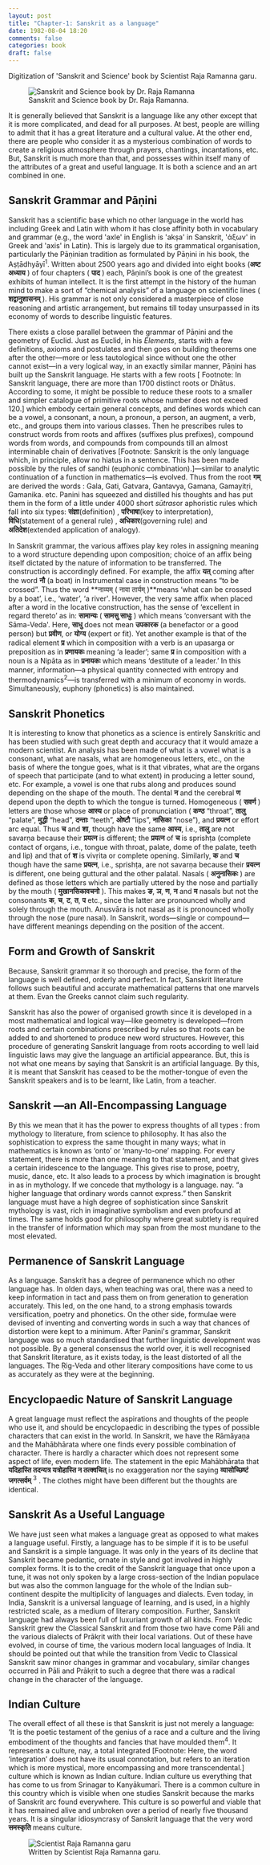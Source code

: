 ```yaml
---
layout: post
title: "Chapter-1: Sanskrit as a language"
date: 1982-08-04 18:20
comments: false
categories: book
draft: false
---
```


Digitization of 'Sanskrit and Science' book by Scientist Raja Ramanna garu.

<figure>
  <img src="{{ site.url }}/assets/book_cover_sanskrit_and_science_by_raja_ramanna.jpg" alt="Sanskrit and Science book by Dr. Raja Ramanna">
  <figcaption>
    Sanskrit and Science book by Dr. Raja Ramanna.
  </figcaption>
</figure>

It is generally believed that Sanskrit is a language like any other except that it is more complicated, and dead for all purposes. At best, people are willing to admit that it has a great literature and a cultural value. At the other end, there are people who consider it as a mysterious combination of words to create a religious atmosphere through prayers, chantings, incantations, etc. But, Sanskrit is much more than that, and pos­sesses within itself many of the attributes of a great and useful language. It is both a science and an art combined in one.

## Sanskrit Grammar and Pāṇini

Sanskrit has a scientific base which no other language in the world has including Greek and Latin with whom it has close affinity both in vocabulary and grammar (e.g., the word 'axle' in English is 'akṣa' in Sanskrit, 'άξων' in Greek and 'axis' in Latin). This is largely due to its grammatical organisation, particularly the Pāṇinian tradition as formulated by Pāṇini in his book, the Aṣṭādhyāyī<sup>1</sup>. Written about 2500 years ago and divided into eight books (**अष्ट अध्याय** ) of four chapters ( **पाद** ) each, Pāṇini’s book is one of the greatest exhibits of human intellect. It is the first attempt in the history of the human mind to make a sort of “chemical analysis” of a language on scientific lines ( **शद्वानुशासनम्** ). His grammar is not only considered a masterpiece of close reasoning and artistic arrangement, but remains till today unsurpassed in its economy of words to describe linguistic features.

There exists a close parallel between the grammar of Pāṇini and the geometry of Euclid. Just as Euclid, in his _Elements_, starts with a few definitions, axioms and postulates and then goes on building theorems one after the other—more or less tautological since without one the other cannot exist—in a very logical way, in an exactly similar manner, Pāṇini has built up the Sanskrit language. He starts with a few roots [ Footnote: In Sanskrit language, there are more than 1700 distinct roots or Dhātus. According to some, it might be possible to reduce these roots to a smaller and simpler catalogue of primitive roots whose number does not exceed 120.] which embody certain general concepts, and defines words which can be a vowel, a consonant, a noun, a pronoun, a person, an augment, a verb, etc., and groups them into various classes. Then he prescribes rules to construct words from roots and affixes (suffixes plus prefixes), compound words from words, and compounds from compounds till an almost interminable chain of derivatives [Footnote: Sanskrit is the only language which, in principle, allow no hiatus in a sentence. This has been made possible by the rules of sandhi (euphonic combination).]—similar to analytic continuation of a function in mathematics—is evolved. Thus from the root **गम्** are derived the words : Gala, Gati, Gatvara, Gantavya, Gamana, Gamayitṛi, Gamanika. etc. Panini has squeezed and distilled his thoughts and has put them in the form of a little under 4000 short *sūtras*or aphoristic rules which falI into six types: **संज्ञा**(definition) , **परिभाषा**(key to interpretation), **विधि**(statement of a general rule) , **अधिकार**(governing rule) and **अतिदेश**(extended application of analogy).

In Sanskrit grammar, the various affixes play key roles in assigning meaning to a word structure depending upon composition; choice of an affix being itself dictated by the nature of information to be transferred. The construction is accordingly defined. For example, the affix **यत्** coming after the word **नौ** (a boat) in Instru­mental case in construction means “to be crossed”. Thus the word **नाव्यम् ( नावा तार्यम् )**means ‘what can be crossed by a boat’, i.e., ‘water’, ‘a river'. However, the very same affix when placed after a word in the locative construction, has the sense of ‘excellent in regard thereto’ as in: **सामान्यः** ( **सामसु साधुः** ) which means ‘conversant with the Sāma-Veda'. Here, **साधु** does not mean **उपकारक** (a benefactor or a good person) but **प्रवीण**, or **योग्य** (expert or fit). Yet another example is that of the radical element **प्र** which in composition with a verb is an upasarga or preposition as in **प्रणायकः** meaning ‘a leader’; same **प्र** in composition with a noun is a Nipāta as in **प्रनायकः** which means ‘destitute of a leader.’ In this manner, information—a physical quantity connected with entropy and thermodynamics<sup>2</sup>—is transferred with a minimum of economy in words. Simultaneously, euphony (phonetics) is also maintained.

## Sanskrit Phonetics

It is interesting to know that phonetics as a science is entirely Sanskritic and has been studied with such great depth and accuracy that it would amaze a modern scientist. An analysis has been made of what is a vowel what is a consonant, what are nasals, what are homogeneous letters, etc., on the basis of where the tongue goes, what is it that vibrates, what are the organs of speech that participate (and to what extent) in producing a letter sound, etc. For example, a vowel is one that rubs along and produces sound depending on the shape of the mouth. The dental **न** and the cerebral **ण** depend upon the depth to which the tongue is turned. Homo­geneous ( **सवर्ण** ) letters are those whose **आस्य** or place of pronunciation ( **कण्ठ** “throat”, **तालु** “palate”, **मुद्धी** “head”, **दन्ताः** “teeth”, **ओष्टौ** “lips”, **नासिका** “nose”), and **प्रयत्न** or effort arc equal. Thus **च** and **शा**, though have the same
**आस्य**, i.e., **तालु** are not savarṇa because their **प्रयत्न** is different; the **प्रयत्न** of **च** is sprishṭa (complete contact of organs, i.e., tongue with throat, palate, dome of the palate, teeth and lip) and that of **श** is vivṛita or complete opening. Similarly, **क** and **च** though have the same **प्रयत्न**, i.e., sprishṭa, are not savarṇa because their **प्रयत्न** is different, one being guttural and the other palatal. Nasals ( **अनुनासिकः** ) are defined as those letters which are partially uttered by the nose and partially by the mouth ( **मुखानसिकावचनो** ). This makes **ङ**, **ञ**, **ण**, **न** and **म** nasals but not the consonants **क**, **च**, **ट**, **त**, **प** etc., since the latter are pronounced wholly and solely through the mouth. Anusvāra is not nasal as it is pronounced wholly through the nose (pure nasal). In Sanskrit, words—single or compound—have different meanings depending on the position of the accent.

## Form and Growth of Sanskrit

Because, Sanskrit grammar it so thorough and precise, the form of the language is well defined, orderly and perfect. In fact, Sanskrit literature follows such beautiful and accurate mathematical patterns that one marvels at them. Evan the Greeks cannot claim such regularity.

Sanskrit has also the power of organised growth since it is developed in a most mathematical and logi­cal way—like geometry is developed—from roots and certain combinations prescribed by rules so that roots can be added to and shortened to produce new word structures. However, this procedure of generating Sans­krit language from roots according to well laid linguistic laws may give the language an artificial appearance. But, this is not what one means by saying that Sanskrit is an artificial language. By this, it is meant that Sanskrit has ceased to be the mother-tongue of even the Sanskrit speakers and is to be learnt, like Latin, from a teacher.

## Sanskrit —an All-Encompassing Language

By this we mean that it has the power to express thoughts of all types : from mythology to literature, from science to philosophy. It has also the sophistica­tion to express the same thought in many ways; what in mathematics is known as ‘onto’ or ‘many-to-one’ mapping. For every statement, there is more than one meaning to that statement, and that gives a certain iri­descence to the language. This gives rise to prose, poetry, music, dance, etc. It also leads to a process by which imagination is brought in as in mythology. If we concede that mythology is a language. nay. “a higher language that ordinary words cannot express.” then Sanskrit language must have a high degree of sophisti­cation since Sanskrit mythology is vast, rich in imagina­tive symbolism and even profound at times. The same holds good for philosophy where great subtlety is required in the transfer of information which may span from the most mundane to the most elevated.

## Permanence of Sanskrit Language

As a language. Sanskrit has a degree of permanence which no other language has. In olden days, when teaching was oral, there was a need to keep information in tact and pass them on from generation to generation accurately. This led, on the one hand, to a strong em­phasis towards versification, poetry and phonetics. On the other side, formulae were devised of inventing and converting words in such a way that chances of distortion were kept to a minimum. After Panini's grammar, Sanskrit language was so much standardised that further linguistic development was not possible. By a general consensus the world over, it is well recognised that Sanskrit literature, as it exists today, is the least dis­torted of all the languages. The Ṛig-Veda and other literary compositions have come to us as accurately as they were at the beginning.

## Encyclopaedic Nature of Sanskrit Language

A great language must reflect the aspirations and thoughts of the people who use it, and should be ency­clopaedic in describing the types of possible characters that can exist in the world. In Sanskrit, we have the Rāmāyaṇa and the Mahābhārata where one finds every possible combination of character. There is hardly a character which does not represent some aspect of life, even modern life. The statement in the epic Mahābhārata that **यदिहास्ति तदन्यत्र यत्रोहास्ति न तत्क्वचित्** is no exagge­ration nor the saying **व्यासोच्छिष्टं जगत्सर्वम्** <sup>3</sup> . The clothes might have been different but the thoughts are identical.

## Sanskrit As a Useful Language

We have just seen what makes a language great as opposed to what makes a language useful. Firstly, a language has to be simple if it is to be useful and Sanskrit is a simple language. It was only in the years of its decline that Sanskrit became pedantic, ornate in style and got involved in highly complex forms. It is to the credit of the Sanskrit language that once upon a tune, it was not only spoken by a large cross-section of the Indian populace but was also the common language for the whole of the Indian sub-continent despite the multiplicity of languages and dialects. Even today, in India, Sanskrit is a universal language of learning, and is used, in a highly restricted scale, as a medium of literary composition. Further, Sanskrit language had always been full of luxuriant growth of all kinds. From Vedic Sanskrit grew the Classical Sanskrit and from those two have come Pāli and the various dialects of Prākṛit with their local variations. Out of these have evolved, in course of time, the various modern local languages of India. It should be pointed out that while the transition from Vedic to Classical Sanskrit saw minor changes in grammar and vocabulary, similar changes occurred in Pāli and Prākṛit to such a degree that there was a radical change in the character of the language.

## Indian Culture

The overall effect of all these is that Sanskrit is just not merely a language: ‘It is the poetic testament of the genius of a race and a culture and the living embodiment of the thoughts and fancies that have moulded them<sup>4</sup>. It represents a culture, nay, a total integrated [Footnote: Here, the word ‘integration’ does not have its usual connotation, but refers to an iteration which is more mystical, more encompassing and more transcendental.] culture which is known as Indian culture. Indian culture us everything that has come to us from Srinagar to Kanyākumarī. There is a common culture in this country which is visible when one studies Sanskrit because the marks of Sanskrit arc found everywhere. This culture is so powerful and viable that it has remained alive and unbroken over a period of nearly five thousand years. It is a singular idiosyncrasy of Sanskrit language that the very word **समस्कृति** means culture.

<figure>
  <img src="{{ site.url }}/assets/scientist-raja-ramanna.jpg" alt="Scientist Raja Ramanna garu">
  <figcaption>
    Written by Scientist Raja Ramanna garu.
  </figcaption>
</figure>
